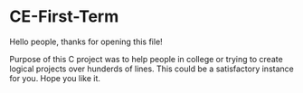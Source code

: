 # CE-First-Term
Hello people, thanks for opening this file! 

Purpose of this C project was to help people in college or trying to create logical projects over hunderds of lines.
This could be a satisfactory instance for you. Hope you like it. 
